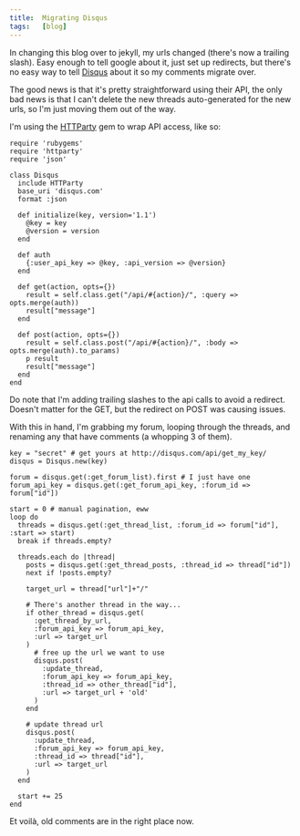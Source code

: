 ```yaml
---
title:  Migrating Disqus
tags:   [blog]
---
```


In changing this blog over to jekyll, my urls changed (there's now a trailing slash). Easy enough to tell google about it, just set up redirects, but there's no easy way to tell [Disqus](http://disqus.com/) about it so my comments migrate over.

The good news is that it's pretty straightforward using their API, the only bad news is that I can't delete the new threads auto-generated for the new urls, so I'm just moving them out of the way.

I'm using the [HTTParty](http://httparty.rubyforge.org) gem to wrap API access, like so:

    require 'rubygems'
    require 'httparty'
    require 'json'

    class Disqus
      include HTTParty
      base_uri 'disqus.com'
      format :json
  
      def initialize(key, version='1.1')
        @key = key
        @version = version
      end
  
      def auth
        {:user_api_key => @key, :api_version => @version}
      end
  
      def get(action, opts={})
        result = self.class.get("/api/#{action}/", :query => opts.merge(auth))
        result["message"]
      end

      def post(action, opts={})
        result = self.class.post("/api/#{action}/", :body => opts.merge(auth).to_params)
        p result
        result["message"]
      end
    end

Do note that I'm adding trailing slashes to the api calls to avoid a redirect. Doesn't matter for the GET, but the redirect on POST was causing issues.

With this in hand, I'm grabbing my forum, looping through the threads, and renaming any that have comments (a whopping 3 of them).

    key = "secret" # get yours at http://disqus.com/api/get_my_key/
    disqus = Disqus.new(key)

    forum = disqus.get(:get_forum_list).first # I just have one
    forum_api_key = disqus.get(:get_forum_api_key, :forum_id => forum["id"])

    start = 0 # manual pagination, eww
    loop do
      threads = disqus.get(:get_thread_list, :forum_id => forum["id"], :start => start)
      break if threads.empty?

      threads.each do |thread|
        posts = disqus.get(:get_thread_posts, :thread_id => thread["id"])
        next if !posts.empty?
        
        target_url = thread["url"]+"/"

        # There's another thread in the way...
        if other_thread = disqus.get(
          :get_thread_by_url, 
          :forum_api_key => forum_api_key,
          :url => target_url
        )
          # free up the url we want to use
          disqus.post(
            :update_thread,
            :forum_api_key => forum_api_key,
            :thread_id => other_thread["id"],
            :url => target_url + 'old'
          )
        end

        # update thread url
        disqus.post(
          :update_thread,
          :forum_api_key => forum_api_key,
          :thread_id => thread["id"],
          :url => target_url
        )
      end

      start += 25
    end

Et voilà, old comments are in the right place now.
